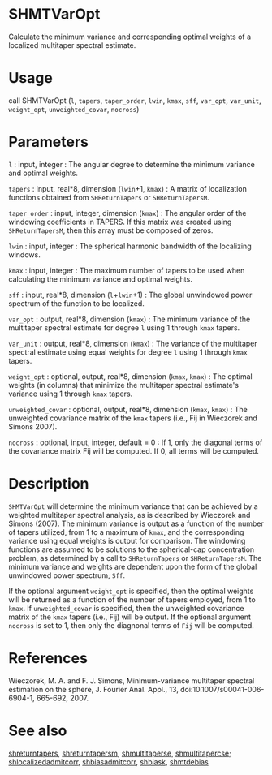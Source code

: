 # SHMTVarOpt

Calculate the minimum variance and corresponding optimal weights of a localized multitaper spectral estimate.

# Usage

call SHMTVarOpt (`l`, `tapers`, `taper_order`, `lwin`, `kmax`, `sff`, `var_opt`, `var_unit`, `weight_opt`, `unweighted_covar`, `nocross`)

# Parameters

`l` : input, integer
:   The angular degree to determine the minimum variance and optimal weights.

`tapers` : input, real\*8, dimension (`lwin`+1, `kmax`)
:   A matrix of localization functions obtained from `SHReturnTapers` or `SHReturnTapersM`.

`taper_order` : input, integer, dimension (`kmax`)
:   The angular order of the windowing coefficients in TAPERS. If this matrix was created using `SHReturnTapersM`, then this array must be composed of zeros.

`lwin` : input, integer
:   The spherical harmonic bandwidth of the localizing windows.

`kmax` : input, integer
:   The maximum number of tapers to be used when calculating the minimum variance and optimal weights.

`sff` : input, real\*8, dimension (`l`+`lwin`+1)
:   The global unwindowed power spectrum of the function to be localized.

`var_opt` : output, real\*8, dimension (`kmax`)
:   The minimum variance of the multitaper spectral estimate for degree `l` using 1 through `kmax` tapers.

`var_unit` : output, real\*8, dimension (`kmax`)
:   The variance of the multitaper spectral estimate using equal weights for degree `l` using 1 through `kmax` tapers.

`weight_opt` : optional, output, real\*8, dimension (`kmax`, `kmax`)
:   The optimal weights (in columns) that minimize the multitaper spectral estimate's variance using 1 through `kmax` tapers.

`unweighted_covar` : optional, output, real\*8, dimension (`kmax`, `kmax`)
:   The unweighted covariance matrix of the `kmax` tapers (i.e., Fij in Wieczorek and Simons 2007).

`nocross` : optional, input, integer, default = 0
:   If 1, only the diagonal terms of the covariance matrix Fij will be computed. If 0, all terms will be computed.

# Description

`SHMTVarOpt` will determine the minimum variance that can be achieved by a weighted multitaper spectral analysis, as is described by Wieczorek and Simons (2007). The minimum variance is output as a function of the number of tapers utilized, from 1 to a maximum of `kmax`, and the corresponding variance using equal weights is output for comparison. The windowing functions are assumed to be solutions to the spherical-cap concentration problem, as determined by a call to `SHReturnTapers` or `SHReturnTapersM`. The minimum variance and weights are dependent upon the form of the global unwindowed power spectrum, `Sff`.

If the optional argument `weight_opt` is specified, then the optimal weights will be returned as a function of the number of tapers employed, from 1 to `kmax`. If `unweighted_covar` is specified, then the unweighted covariance matrix of the `kmax` tapers (i.e., Fij) will be output. If the optional argument `nocross` is set to 1, then only the diagnonal terms of `Fij` will be computed.

# References

Wieczorek, M. A. and F. J. Simons, Minimum-variance multitaper spectral estimation on the sphere, J. Fourier Anal. Appl., 13, doi:10.1007/s00041-006-6904-1, 665-692, 2007.
# See also

[shreturntapers](shreturntapers.html), [shreturntapersm](shreturntapersm.html), [shmultitaperse](shmultitaperse.html), [shmultitapercse](shmultitapercse.html); [shlocalizedadmitcorr](shlocalizedadmitcorr.html), [shbiasadmitcorr](shbiasadmitcorr.html), [shbiask](shbiask.html), [shmtdebias](shmtdebias.html)
